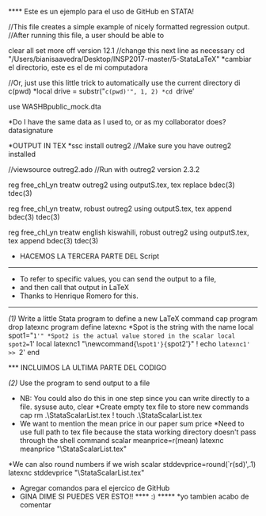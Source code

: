 **** Este es un ejemplo para el uso de GitHub en STATA!

//This file creates a simple example of nicely formatted regression output.
//After running this file, a user should be able to 

clear all 
set more off 
version 12.1
//change this next line as necessary
cd "/Users/bianisaavedra/Desktop/INSP2017-master/5-StataLaTeX"
	 *cambiar el directorio, este es el de mi computadora

//Or, just use this little trick to automatically use the current directory
di c(pwd)
*local drive = substr("`c(pwd)'", 1, 2)
*cd `drive'

use WASHBpublic_mock.dta

*Do I have the same data as I used to, or as my collaborator does?
datasignature


*OUTPUT IN TEX
*ssc install outreg2 //Make sure you have outreg2 installed

//viewsource outreg2.ado
//Run with outreg2 version 2.3.2

reg free_chl_yn treatw
outreg2 using outputS.tex, tex replace bdec(3) tdec(3)

reg free_chl_yn treatw, robust
outreg2 using outputS.tex, tex append bdec(3) tdec(3)

reg free_chl_yn treatw english kiswahili, robust
outreg2 using outputS.tex, tex append bdec(3) tdec(3)

* HACEMOS LA TERCERA PARTE DEL Script 

****************************************
* To refer to specific values, you can send the output to a file, 
* and then call that output in LaTeX
* Thanks to Henrique Romero for this.
****************************************

*(1)* Write a little Stata program to define a new LaTeX command
cap program drop latexnc
program define latexnc
*Spot is the string with the name
local spot1="`1'"
*Spot2 is the actual value stored in the scalar
local spot2=`1'
local latexnc1 "\newcommand{\\`spot1'}{`spot2'}"
! echo `latexnc1' >> `2' 
end 

*** INCLUIMOS LA ULTIMA PARTE DEL CODIGO

*(2)* Use the program to send output to a file
* NB: You could also do this in one step since you can write directly to a file.
sysuse auto, clear
*Create empty tex file to store new commands
cap rm .\StataScalarList.tex
! touch .\StataScalarList.tex
* We want to mention the mean price in our paper 
sum price 
*Need to use full path to tex file because the stata working directory doesn't pass through the shell command 
scalar meanprice=r(mean)
latexnc meanprice "\StataScalarList.tex"

*We can also round numbers if we wish 
scalar stddevprice=round(`r(sd)',.1) 
latexnc stddevprice "\StataScalarList.tex"

* Agregar comandos para el ejercico de GitHub
* GINA DIME SI PUEDES VER ESTO!!
**** :) *****
*yo tambien acabo de comentar

